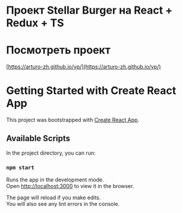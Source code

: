 # Проект Stellar Burger на React + Redux + TS

# Посмотреть проект
[https://arturo-zh.github.io/yp/](https://arturo-zh.github.io/yp/)

# Getting Started with Create React App

This project was bootstrapped with [Create React App](https://github.com/facebook/create-react-app).

## Available Scripts

In the project directory, you can run:

### `npm start`

Runs the app in the development mode.\
Open [http://localhost:3000](http://localhost:3000) to view it in the browser.

The page will reload if you make edits.\
You will also see any lint errors in the console.
